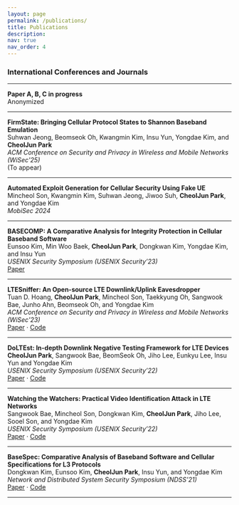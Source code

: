 ```yaml
---
layout: page
permalink: /publications/
title: Publications
description: 
nav: true
nav_order: 4
---
```




### International Conferences and Journals

--- 

**Paper A, B, C in progress**  
Anonymized 

---

**FirmState: Bringing Cellular Protocol States to Shannon Baseband Emulation**  
Suhwan Jeong, Beomseok Oh, Kwangmin Kim, Insu Yun, Yongdae Kim, and **CheolJun Park**  
*ACM Conference on Security and Privacy in Wireless and Mobile Networks (WiSec'25)*  
(To appear)

---

**Automated Exploit Generation for Cellular Security Using Fake UE**  
Mincheol Son, Kwangmin Kim, Suhwan Jeong, Jiwoo Suh, **CheolJun Park**, and Yongdae Kim  
*MobiSec 2024*  

---

**BASECOMP: A Comparative Analysis for Integrity Protection in Cellular Baseband Software**  
Eunsoo Kim, Min Woo Baek, **CheolJun Park**, Dongkwan Kim, Yongdae Kim, and Insu Yun  
*USENIX Security Symposium (USENIX Security’23)*  
[Paper](https://www.usenix.org/system/files/usenixsecurity23-kim-eunsoo.pdf)

---

**LTESniffer: An Open-source LTE Downlink/Uplink Eavesdropper**  
Tuan D. Hoang, **CheolJun Park**, Mincheol Son, Taekkyung Oh, Sangwook Bae, Junho Ahn, Beomseok Oh, and Yongdae Kim  
*ACM Conference on Security and Privacy in Wireless and Mobile Networks (WiSec'23)*  
[Paper](https://syssec.kaist.ac.kr/pub/2023/wisec2023_tuan.pdf) · [Code](https://github.com/SysSec-KAIST/LTESniffer) 

---

**DoLTEst: In-depth Downlink Negative Testing Framework for LTE Devices**  
**CheolJun Park**, Sangwook Bae, BeomSeok Oh, Jiho Lee, Eunkyu Lee, Insu Yun and Yongdae Kim  
*USENIX Security Symposium (USENIX Security’22)*  
[Paper](https://www.usenix.org/system/files/sec22-park-cheoljun.pdf) · [Code](https://github.com/SysSec-KAIST/DoLTEst)

---

**Watching the Watchers: Practical Video Identification Attack in LTE Networks**  
Sangwook Bae, Mincheol Son, Dongkwan Kim, **CheolJun Park**, Jiho Lee, Sooel Son, and Yongdae Kim  
*USENIX Security Symposium (USENIX Security’22)*  
[Paper](https://www.usenix.org/system/files/sec22-bae.pdf) · [Code](https://github.com/SysSec-KAIST/WatchingTheWatchers)

---

**BaseSpec: Comparative Analysis of Baseband Software and Cellular Specifications for L3 Protocols**  
Dongkwan Kim, Eunsoo Kim, **CheolJun Park**, Insu Yun, and Yongdae Kim  
*Network and Distributed System Security Symposium (NDSS'21)*  
[Paper](https://www.ndss-symposium.org/wp-content/uploads/2021-365-paper.pdf) · [Code](https://github.com/SysSec-KAIST/BaseSpec)

---

<!-- ### Domestic Conferences and Journals

- **"5G SA 네트워크에서 상태 기반 블랙박스 테스팅 기법"**, CISC 2024  
- **"이동통신 단말 테스트를 위한 자동화 도구 개발 및 시연"**, KIISC 2023   -->
